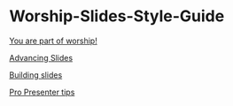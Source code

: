 # Worship-Slides-Style-Guide

[You are part of worship!](You%20are%20part%20of%20worship!.md)

[Advancing Slides](Advancing%20Slides.md)

[Building slides](Building%20slides.md)

[Pro Presenter tips](Pro%20Presenter%20tips.md)